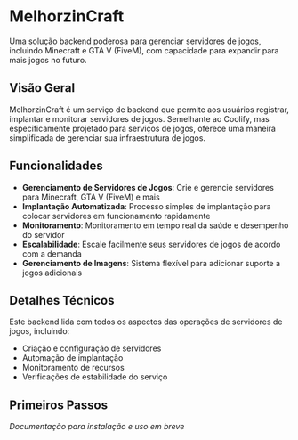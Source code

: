 # MelhorzinCraft

Uma solução backend poderosa para gerenciar servidores de jogos, incluindo Minecraft e GTA V (FiveM), com capacidade para expandir para mais jogos no futuro.

## Visão Geral

MelhorzinCraft é um serviço de backend que permite aos usuários registrar, implantar e monitorar servidores de jogos. Semelhante ao Coolify, mas especificamente projetado para serviços de jogos, oferece uma maneira simplificada de gerenciar sua infraestrutura de jogos.

## Funcionalidades

- **Gerenciamento de Servidores de Jogos**: Crie e gerencie servidores para Minecraft, GTA V (FiveM) e mais
- **Implantação Automatizada**: Processo simples de implantação para colocar servidores em funcionamento rapidamente
- **Monitoramento**: Monitoramento em tempo real da saúde e desempenho do servidor
- **Escalabilidade**: Escale facilmente seus servidores de jogos de acordo com a demanda
- **Gerenciamento de Imagens**: Sistema flexível para adicionar suporte a jogos adicionais

## Detalhes Técnicos

Este backend lida com todos os aspectos das operações de servidores de jogos, incluindo:
- Criação e configuração de servidores
- Automação de implantação
- Monitoramento de recursos
- Verificações de estabilidade do serviço

## Primeiros Passos

_Documentação para instalação e uso em breve_ 